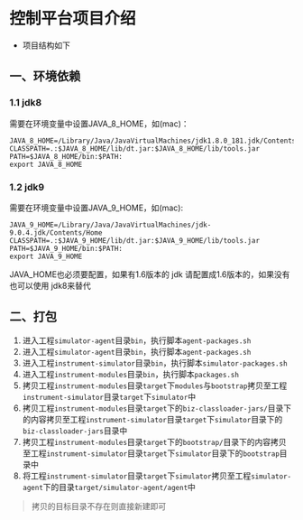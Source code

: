 # 控制平台项目介绍
- 项目结构如下


## 一、环境依赖

### 1.1 jdk8

需要在环境变量中设置JAVA_8_HOME，如(mac)：
```
JAVA_8_HOME=/Library/Java/JavaVirtualMachines/jdk1.8.0_181.jdk/Contents/Home
CLASSPATH=.:$JAVA_8_HOME/lib/dt.jar:$JAVA_8_HOME/lib/tools.jar
PATH=$JAVA_8_HOME/bin:$PATH:
export JAVA_8_HOME
```

### 1.2 jdk9

需要在环境变量中设置JAVA_9_HOME，如(mac):

```aidl
JAVA_9_HOME=/Library/Java/JavaVirtualMachines/jdk-9.0.4.jdk/Contents/Home
CLASSPATH=.:$JAVA_9_HOME/lib/dt.jar:$JAVA_9_HOME/lib/tools.jar
PATH=$JAVA_9_HOME/bin:$PATH:
export JAVA_9_HOME
```

JAVA_HOME也必须要配置，如果有1.6版本的 jdk 请配置成1.6版本的，如果没有也可以使用 jdk8来替代

## 二、打包

1. 进入工程`simulator-agent`目录`bin`，执行脚本`agent-packages.sh`
2. 进入工程`simulator-agent`目录`bin`，执行脚本`agent-packages.sh`
3. 进入工程`instrument-simulator`目录`bin`，执行脚本`simulator-packages.sh`
4. 进入工程`instrument-modules`目录`bin`，执行脚本`packages.sh`
5. 拷贝工程`instrument-modules`目录`target`下`modules`与`bootstrap`拷贝至工程`instrument-simulator`目录`target`下`simulator`中
6. 拷贝工程`instrument-modules`目录`target`下的`biz-classloader-jars/`目录下的内容拷贝至工程`instrument-simulator`目录`target`下`simulator`目录下的`biz-classloader-jars`目录中
7. 拷贝工程`instrument-modules`目录`target`下的`bootstrap/`目录下的内容拷贝至工程`instrument-simulator`目录`target`下`simulator`目录下的`bootstrap`目录中
8. 将工程`instrument-simulator`目录`target`下`simulator`拷贝至工程`simulator-agent`下的目录`target/simulator-agent/agent`中

> 拷贝的目标目录不存在则直接新建即可



